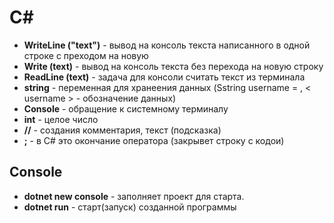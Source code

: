 # __С#__
- **WriteLine ("text")** - вывод на консоль текста написанного в одной строке с преходом на новую
- **Write (text)** - вывод на консоль текста без перехода на новую строку
- **ReadLine (text)** - задача для консоли считать текст из терминала
- **string** - переменная для хранеения данных (Sstring username = , < username > - обозначение данных)
- **Console** - обращение к системному терминалу
- **int** - целое число
- **//** - создания комментария, текст (подсказка)
- **;** - в C# это окончание оператора (закрывет строку с кодои)

## __Console__
- **dotnet new console** - заполняет проект для старта.
- **dotnet run** - старт(запуск) созданной программы